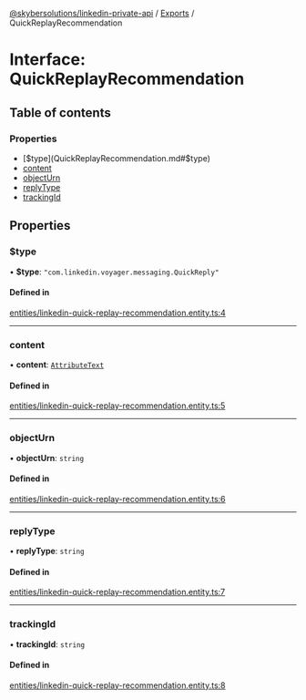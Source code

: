 [@skybersolutions/linkedin-private-api](../README.md) / [Exports](../modules.md) / QuickReplayRecommendation

# Interface: QuickReplayRecommendation

## Table of contents

### Properties

- [$type](QuickReplayRecommendation.md#$type)
- [content](QuickReplayRecommendation.md#content)
- [objectUrn](QuickReplayRecommendation.md#objecturn)
- [replyType](QuickReplayRecommendation.md#replytype)
- [trackingId](QuickReplayRecommendation.md#trackingid)

## Properties

### $type

• **$type**: ``"com.linkedin.voyager.messaging.QuickReply"``

#### Defined in

[entities/linkedin-quick-replay-recommendation.entity.ts:4](https://github.com/SkyberSolutions/linkedin-private-api/blob/c247a0c/src/entities/linkedin-quick-replay-recommendation.entity.ts#L4)

___

### content

• **content**: [`AttributeText`](AttributeText.md)

#### Defined in

[entities/linkedin-quick-replay-recommendation.entity.ts:5](https://github.com/SkyberSolutions/linkedin-private-api/blob/c247a0c/src/entities/linkedin-quick-replay-recommendation.entity.ts#L5)

___

### objectUrn

• **objectUrn**: `string`

#### Defined in

[entities/linkedin-quick-replay-recommendation.entity.ts:6](https://github.com/SkyberSolutions/linkedin-private-api/blob/c247a0c/src/entities/linkedin-quick-replay-recommendation.entity.ts#L6)

___

### replyType

• **replyType**: `string`

#### Defined in

[entities/linkedin-quick-replay-recommendation.entity.ts:7](https://github.com/SkyberSolutions/linkedin-private-api/blob/c247a0c/src/entities/linkedin-quick-replay-recommendation.entity.ts#L7)

___

### trackingId

• **trackingId**: `string`

#### Defined in

[entities/linkedin-quick-replay-recommendation.entity.ts:8](https://github.com/SkyberSolutions/linkedin-private-api/blob/c247a0c/src/entities/linkedin-quick-replay-recommendation.entity.ts#L8)
